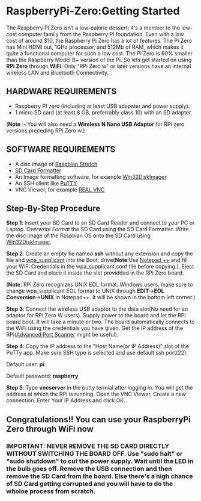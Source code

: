 # RaspberryPi-Zero:Getting Started
  The Raspberry PI Zero isn’t a low-calorie dessert: it's a member to the low-cost computer family from the Raspberry PI foundation. Even with a low cost of around $10, the Raspberry Pi Zero has a lot of features. The Pi Zero has Mini HDMI out, 1GHz processor, and 512Mb of RAM, which makes it quite a functional computer for such a low cost. The Pi Zero is 60% smaller than the Raspberry Model B+ version of the Pi. So lets get started on using **RPi Zero** through **WiFi**. Only "RPi Zero w" or later versions have an internal wireless LAN and Bluetooth Connectivity.
  
## HARDWARE REQUIREMENTS

* Raspberry PI zero (including at least USB adapater and power supply).
* 1 micro SD card (at least 8 GB, preferrably class 10) with an SD adapter.

(**Note** :- You will also need a **Wireless N Nano USB Adaptor** for RPi zero versions preceding RPi Zero w.)


## SOFTWARE REQUIREMENTS
* A disc image of [Raspbian Stretch](https://www.raspberrypi.org/downloads/raspbian/)
* [SD Card Formatter](https://www.sdcard.org/downloads/formatter/)
* An Image formatting software, for example [Win32DiskImager](https://sourceforge.net/projects/win32diskimager/)
* An SSH client like [PuTTY](https://www.putty.org/)
* VNC Viewer, for example [REAL VNC](https://www.realvnc.com/en/connect/download/viewer/)

## Step-By-Step Procedure

**Step 1**: Insert your SD Card to an SD Card Reader and connect to your PC or Laptop. *Overwrite Format* the SD Card using the SD Card Formatter. Write the disc image of the Raspbian OS onto the SD Card using [Win32DiskImager](https://sourceforge.net/projects/win32diskimager/).

**Step 2**: Create an empty fie named **ssh** without any extension and copy the file and [wpa_supplicant](wpa_supplicant.conf) into the Boot: drive(**Note**:Use [Notepad ++](software/) and fill your WiFi Credentials in the wpa_supplicant.conf file before copying.). Eject the SD Card and place it inside the slot providded in the RPi Zero board.

(**Note**: RPi Zero recognizes UNIX EOL format. Windows users, make sure to change wpa_supplicant EOL format to UNIX through **EDIT**->**EOL Conversion**->**UNIX** in Notepad++. It will be shown in the bottom left corner.)

**Step 3**: Connect the wireless USB adaptor to the data slot(No need for an adaptor for RPi Zero W users). Supply power to the board and let the RPi board boot. It will take a minute or two. The board automatically connects to the WiFi using the credentials you have given. Get the IP address of the RPi([Advanced Port Scanner](software) might be useful).

**Step 4**: Copy the IP address to the "Host Name(or IP Address)" slot of the PuTTy app. Make sure SSH type is selected and use default ssh port(22).

Default user: **pi**

Default password: **raspberry**

**Step 5**: Type **vncserver** in the putty termial after logging in. You will get the address at which the RPi is running. Open the VNC Viewer. Create a new connection. Enter Your IP Address and click OK. 

## Congratulations!! You can use your RaspberryPi Zero through WiFi now


###  IMPORTANT: NEVER REMOVE THE SD CARD DIRECTLY WITHOUT SWITCHING THE BOARD OFF. Use "sudo halt" or "sudo shutdown" to cut the power supply. Wait until the LED in the bulb goes off. Remove the USB connection and then remove the SD Card from the board. Else there's a high chance of SD Card getting corrupted and you will have to do the wholoe process from scratch.
